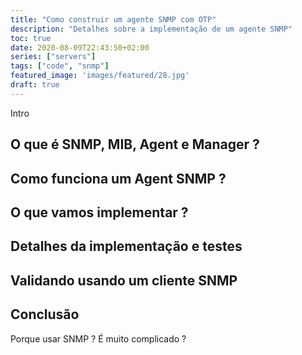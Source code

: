 ```yaml
---
title: "Como construir um agente SNMP com OTP"
description: "Detalhes sobre a implementação de um agente SNMP"
toc: true
date: 2020-08-09T22:43:50+02:00
series: ["servers"] 
tags: ["code", "snmp"]
featured_image: 'images/featured/28.jpg'
draft: true
---
```


Intro

## O que é SNMP, MIB, Agent e Manager ?

## Como funciona um Agent SNMP ?

## O que vamos implementar ?

## Detalhes da implementação e testes

## Validando usando um cliente SNMP

## Conclusão

Porque usar SNMP ? É muito complicado ?
